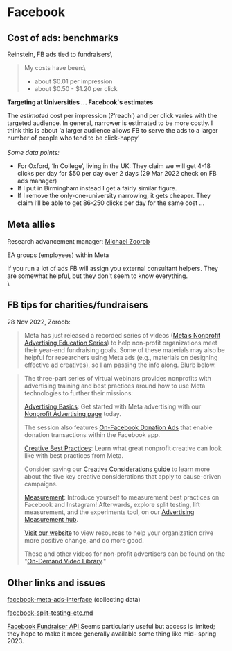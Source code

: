 # Facebook

## Cost of ads: benchmarks

Reinstein, FB ads tied to fundraisers\\

> My costs have been:\\
>
> * about $0.01 per impression
> * about $0.50 - $1.20 per click

**Targeting at Universities ... Facebook's estimates**

The _estimated_ cost per impression (?‘reach’) and per click varies with the targeted audience. In general, narrower is estimated to be more costly. I think this is about ‘a larger audience allows FB to serve the ads to a larger number of people who tend to be click-happy’\
\
_Some data points:_

* For Oxford, ‘In College’, living in the UK: They claim we will get 4-18 clicks per day for $50 per day over 2 days (29 Mar 2022 check on FB ads manager)
* If I put in Birmingham instead I get a fairly similar figure.
* If I remove the only-one-university narrowing, it gets cheaper. They claim I’ll be able to get 86-250 clicks per day for the same cost …



## Meta allies

Research advancement manager: [Michael Zoorob](https://www.linkedin.com/in/michaelzoorob/)&#x20;

EA groups (employees) within Meta

If you run a lot of ads FB will assign you external consultant helpers. They are somewhat helpful, but they don't seem to know everything.\
\


## FB tips for charities/fundraisers

&#x20;28 Nov 2022, Zoroob:&#x20;

> Meta has just released a recorded series of videos ([Meta’s Nonprofit Advertising Education Series](https://www.facebook.com/gpa/on-demand-video-library)) to help non-profit organizations meet their year-end fundraising goals. Some of these materials may also be helpful for researchers using Meta ads (e.g., materials on designing effective ad creatives), so I am passing the info along. Blurb below.

> The three-part series of virtual webinars provides nonprofits with advertising training and best practices around how to use Meta technologies to further their missions:
>
> [Advertising Basics](https://www.facebook.com/gpa/on-demand-video-library/advertising-basics): Get started with Meta advertising with our [Nonprofit Advertising page](https://socialimpact.facebook.com/ads/) today.&#x20;
>
> The session also features [On-Facebook Donation Ads](https://www.facebook.com/gpa/blog/on-facebook-donation-ads) that enable donation transactions within the Facebook app.
>
> [Creative Best Practices](https://www.facebook.com/gpa/on-demand-video-library/creative): Learn what great nonprofit creative can look like with best practices from Meta.
>
> Consider saving our [Creative Considerations guide](https://www.facebook.com/business/f/574895640526411) to learn more about the five key creative considerations that apply to cause-driven campaigns.
>
> [Measurement](https://www.facebook.com/gpa/on-demand-video-library/measurement): Introduce yourself to measurement best practices on Facebook and Instagram! Afterwards, explore split testing, lift measurement, and the experiments tool, on our [Advertising Measurement hub](https://www.facebook.com/gpa/resources/advertising/measuring-performance).&#x20;
>
> [Visit our website](https://www.facebook.com/gpa/best-practices/nonprofits) to view resources to help your organization drive more positive change, and do more good.
>
> These and other videos for non-profit advertisers can be found on the "[On-Demand Video Library](https://www.facebook.com/gpa/on-demand-video-library)."



## Other links and issues

[facebook-meta-ads-interface](../../collecting-data-trial-outcomes/facebook-meta-ads-interface/ "mention") (collecting data)

[facebook-split-testing-etc.md](../../../methodological-discussion/splits-randomization/facebook-split-testing-etc.md "mention")

[Facebook Fundraiser API   ](https://developers.facebook.com/docs/fundraiser-api/integrate#create\_fundraiser)Seems particularly useful but access is limited; they hope to make it more generally available some thing like mid- spring 2023.
